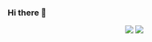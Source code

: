 ### Hi there 👋

<!--
**hcool2489/hcool2489** is a ✨ _special_ ✨ repository because its `README.md` (this file) appears on your GitHub profile.

Here are some ideas to get you started:

- 🔭 I’m currently working on ...
- 🌱 I’m currently learning ...
- 👯 I’m looking to collaborate on ...
- 🤔 I’m looking for help with ...
- 💬 Ask me about ...
- 📫 How to reach me: ...
- 😄 Pronouns: ...
- ⚡ Fun fact: ...
-->
<p align = "center">
  <img src = "https://github-readme-stats.vercel.app/api?username=hcool2489&show_icons=true&line_height=27&count_private=true&theme=tokyonight&include_all_commits=true">
  <img src = "https://github-readme-stats.vercel.app/api/top-langs/?username=hcool2489&theme=tokyonight&langs_count=12&layout=compact">
</p>
<!-- <p align = "center">
  <img src = "https://github-readme-stats.vercel.app/api/wakatime/?username=hcool2489&theme=tokyonight&layout=compact">
</p> -->
